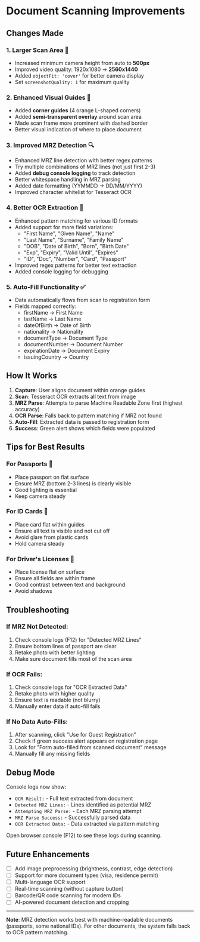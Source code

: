 # Document Scanning Improvements

## Changes Made

### 1. **Larger Scan Area** 📸
- Increased minimum camera height from auto to **500px**
- Improved video quality: 1920x1080 → **2560x1440**
- Added `objectFit: 'cover'` for better camera display
- Set `screenshotQuality: 1` for maximum quality

### 2. **Enhanced Visual Guides** 🎯
- Added **corner guides** (4 orange L-shaped corners)
- Added **semi-transparent overlay** around scan area
- Made scan frame more prominent with dashed border
- Better visual indication of where to place document

### 3. **Improved MRZ Detection** 🔍
- Enhanced MRZ line detection with better regex patterns
- Try multiple combinations of MRZ lines (not just first 2-3)
- Added **debug console logging** to track detection
- Better whitespace handling in MRZ parsing
- Added date formatting (YYMMDD → DD/MM/YYYY)
- Improved character whitelist for Tesseract OCR

### 4. **Better OCR Extraction** 📄
- Enhanced pattern matching for various ID formats
- Added support for more field variations:
  - "First Name", "Given Name", "Name"
  - "Last Name", "Surname", "Family Name"
  - "DOB", "Date of Birth", "Born", "Birth Date"
  - "Exp", "Expiry", "Valid Until", "Expires"
  - "ID", "Doc", "Number", "Card", "Passport"
- Improved regex patterns for better text extraction
- Added console logging for debugging

### 5. **Auto-Fill Functionality** ✅
- Data automatically flows from scan to registration form
- Fields mapped correctly:
  - firstName → First Name
  - lastName → Last Name
  - dateOfBirth → Date of Birth
  - nationality → Nationality
  - documentType → Document Type
  - documentNumber → Document Number
  - expirationDate → Document Expiry
  - issuingCountry → Country

## How It Works

1. **Capture**: User aligns document within orange guides
2. **Scan**: Tesseract OCR extracts all text from image
3. **MRZ Parse**: Attempts to parse Machine Readable Zone first (highest accuracy)
4. **OCR Parse**: Falls back to pattern matching if MRZ not found
5. **Auto-Fill**: Extracted data is passed to registration form
6. **Success**: Green alert shows which fields were populated

## Tips for Best Results

### For Passports 🛂
- Place passport on flat surface
- Ensure MRZ (bottom 2-3 lines) is clearly visible
- Good lighting is essential
- Keep camera steady

### For ID Cards 🪪
- Place card flat within guides
- Ensure all text is visible and not cut off
- Avoid glare from plastic cards
- Hold camera steady

### For Driver's Licenses 🚗
- Place license flat on surface
- Ensure all fields are within frame
- Good contrast between text and background
- Avoid shadows

## Troubleshooting

### If MRZ Not Detected:
1. Check console logs (F12) for "Detected MRZ Lines"
2. Ensure bottom lines of passport are clear
3. Retake photo with better lighting
4. Make sure document fills most of the scan area

### If OCR Fails:
1. Check console logs for "OCR Extracted Data"
2. Retake photo with higher quality
3. Ensure text is readable (not blurry)
4. Manually enter data if auto-fill fails

### If No Data Auto-Fills:
1. After scanning, click "Use for Guest Registration"
2. Check if green success alert appears on registration page
3. Look for "Form auto-filled from scanned document" message
4. Manually fill any missing fields

## Debug Mode

Console logs now show:
- `OCR Result:` - Full text extracted from document
- `Detected MRZ Lines:` - Lines identified as potential MRZ
- `Attempting MRZ Parse:` - Each MRZ parsing attempt
- `MRZ Parse Success:` - Successfully parsed data
- `OCR Extracted Data:` - Data extracted via pattern matching

Open browser console (F12) to see these logs during scanning.

## Future Enhancements

- [ ] Add image preprocessing (brightness, contrast, edge detection)
- [ ] Support for more document types (visa, residence permit)
- [ ] Multi-language OCR support
- [ ] Real-time scanning (without capture button)
- [ ] Barcode/QR code scanning for modern IDs
- [ ] AI-powered document detection and cropping

---

**Note**: MRZ detection works best with machine-readable documents (passports, some national IDs). For other documents, the system falls back to OCR pattern matching.
